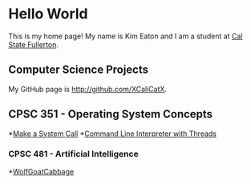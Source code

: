 # Hello World
This is my home page! My name is Kim Eaton and I am a student at [Cal State Fullerton](http://www.fullerton.edu/).

## Computer Science Projects
My GitHub page is http://github.com/XCaliCatX.
## CPSC 351 - Operating System Concepts
*[Make a System Call](https://github.com/XCaliCatX/351-OS-Concepts/blob/main/Makeasystemcall)
*[Command Line Interpreter with Threads](https://github.com/XCaliCatX/351-OS-Concepts/blob/main/Threads)
### CPSC 481 -  Artificial Intelligence
*[WolfGoatCabbage](https://github.com/XCaliCatX/aima-python/blob/master/wolfgoatcabbage.py)
